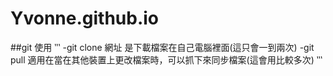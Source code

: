 # Yvonne.github.io

##git 使用
‵‵‵
-git clone 網址 是下載檔案在自己電腦裡面(這只會一到兩次)
-git pull 適用在當在其他裝置上更改檔案時，可以抓下來同步檔案(這會用比較多次)
‵‵‵
